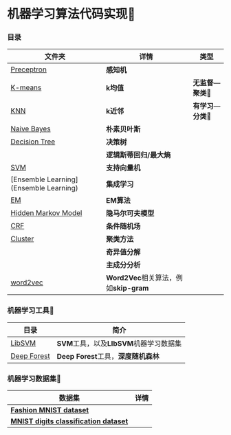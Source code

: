 # 机器学习算法代码实现:rocket:

### 目录

| 文件夹                                         | 详情                                    | 类型                        |
| ---------------------------------------------- | --------------------------------------- | --------------------------- |
| [Preceptron](Preceptron)                       | **感知机**                              |                             |
| [K-means](K-means)                             | **k均值**                               | **无监督**—**聚类**:apple:  |
| [KNN](KNN)                                     | **k近邻**                               | **有学习**—**分类**:banana: |
| [Naive Bayes](Naive%20Bayes)                   | **朴素贝叶斯**                          |                             |
| [Decision Tree](Decision%20Tree)               | **决策树**                              |                             |
|                                                | **逻辑斯蒂回归/最大熵**                 |                             |
| [SVM](SVM)                                     | **支持向量机**                          |                             |
| [Ensemble Learning](Ensemble Learning)         | **集成学习**                            |                             |
| [EM](EM)                                       | **EM算法**                              |                             |
| [Hidden Markov Model](Hidden%20Markov%20Model) | **隐马尔可夫模型**                      |                             |
| [CRF](CRF)                                     | **条件随机场**                          |                             |
| [Cluster](Cluster)                             | **聚类方法**                            |                             |
|                                                | **奇异值分解**                          |                             |
|                                                | **主成分分析**                          |                             |
| [word2vec](word2vec)                           | **Word2Vec**相关算法，例如**skip-gram** |                             |



### 机器学习工具:wrench:

| 目录                       | 简介                                      |
| -------------------------- | ----------------------------------------- |
| [LibSVM](LibSVM)           | **SVM**工具，以及**LIbSVM**机器学习数据集 |
| [Deep Forest](Deep-Forest) | **Deep Forest**工具，**深度随机森林**     |





### 机器学习数据集:date:

| 数据集                                                       | 详情 |
| ------------------------------------------------------------ | ---- |
| [**Fashion MNIST dataset**](https://keras.io/api/datasets/fashion_mnist/) |      |
| [**MNIST digits classification dataset**](https://keras.io/api/datasets/mnist/) |      |

